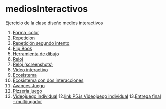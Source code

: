 # mediosInteractivos
Ejercicio de la clase diseño medios interactivos
1. [Forma, color](https://carlaplotnicoff.github.io/mediosInteractivos/01)
2. [Repeticion](https://carlaplotnicoff.github.io/mediosInteractivos/02)
3. [Repetición segundo intento](https://carlaplotnicoff.github.io/mediosInteractivos/02%20(correccion)/)
4. [Flip Book](https://carlaplotnicoff.github.io/mediosInteractivos/03)
4. [Herramienta de dibujo](https://carlaplotnicoff.github.io/mediosInteractivos/04)
5. [Reloj](https://carlaplotnicoff.github.io/mediosInteractivos/05)
5. [Reloj (screenshots)](https://carlaplotnicoff.github.io/mediosInteractivos/05fotos.zip)
6. [Video interactivo](https://carlaplotnicoff.github.io/mediosInteractivos/06)
7. [Ecosistema](https://carlaplotnicoff.github.io/mediosInteractivos/07.1)
8. [Ecosistema con dos interacciones](https://carlaplotnicoff.github.io/mediosInteractivos/08)
9. [Avances Juego](https://carlaplotnicoff.github.io/mediosInteractivos/09ESTE)
10. [Pizzeria juego](https://carlaplotnicoff.github.io/mediosInteractivos/10)
11. [Videojuego individual](https://carlaplotnicoff.github.io/mediosInteractivos/juego)
12.[link P5.js Videojuego individual](https://editor.p5js.org/carlaplotnicoff/full/SJeUTkL6Q)
13.[Entrega final - multijugador](https://carlaplotnicoff.github.io/mediosInteractivos/finalizado)


